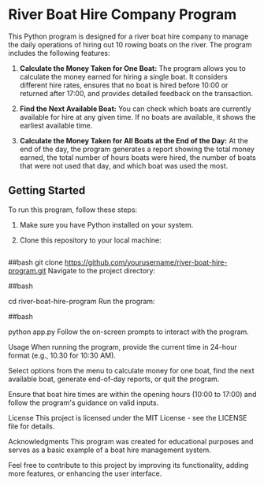 # River Boat Hire Company Program

This Python program is designed for a river boat hire company to manage the daily operations of hiring out 10 rowing boats on the river. The program includes the following features:

1. **Calculate the Money Taken for One Boat:** The program allows you to calculate the money earned for hiring a single boat. It considers different hire rates, ensures that no boat is hired before 10:00 or returned after 17:00, and provides detailed feedback on the transaction.

2. **Find the Next Available Boat:** You can check which boats are currently available for hire at any given time. If no boats are available, it shows the earliest available time.

3. **Calculate the Money Taken for All Boats at the End of the Day:** At the end of the day, the program generates a report showing the total money earned, the total number of hours boats were hired, the number of boats that were not used that day, and which boat was used the most.

## Getting Started

To run this program, follow these steps:

1. Make sure you have Python installed on your system.

2. Clone this repository to your local machine:

   ```
##bash
   git clone https://github.com/yourusername/river-boat-hire-program.git
Navigate to the project directory:

##bash

cd river-boat-hire-program
Run the program:

##bash

python app.py
Follow the on-screen prompts to interact with the program.

Usage
When running the program, provide the current time in 24-hour format (e.g., 10.30 for 10:30 AM).

Select options from the menu to calculate money for one boat, find the next available boat, generate end-of-day reports, or quit the program.

Ensure that boat hire times are within the opening hours (10:00 to 17:00) and follow the program's guidance on valid inputs.

License
This project is licensed under the MIT License - see the LICENSE file for details.

Acknowledgments
This program was created for educational purposes and serves as a basic example of a boat hire management system.

Feel free to contribute to this project by improving its functionality, adding more features, or enhancing the user interface.
